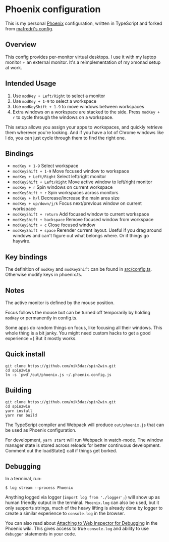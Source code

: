 # Phoenix configuration

This is my personal [Phoenix](https://github.com/kasper/phoenix) configuration, written in TypeScript and forked from [mafredri's config](https://github.com/mafredri/phoenix-config/).

## Overview
This config provides per-monitor virtual desktops. I use it with my laptop monitor + an external monitor. It's a reimplementation of my xmonad setup at work.

## Intended Usage
1. Use `modKey + Left/Right` to select a monitor
2. Use `modKey + 1-9`  to select a workspace
3. Use `modKeyShift + 1-9` to move windows between workspaces
4. Extra windows on a workspace are stacked to the side. Press `modKey + r` to cycle through the windows on a workspace.

This setup allows you assign your apps to workspaces, and quickly retrieve them wherever you're looking. And if you have a lot of Chrome windows like I do, you can just cycle through them to find the right one.

## Bindings
* `modKey + 1-9` Select workspace
* `modKeyShift + 1-9` Move focused window to workspace
* `modKey + Left/Right` Select left/right monitor
* `modKeyShift + Left/Right` Move active window to left/right monitor
* `modKey + r` Spin windows on current workspace
* `modKeyShift + r` Spin workspaces across monitors
* `modKey + h/l` Decrease/increase the main area size
* `modKey + up/down/j/k` Focus next/previous window on current workspace
* `modKeyShift + return` Add focused window to current workspace
* `modKeyShift + backspace` Remove focused window from workspace
* `modKeyShift + c` Close focused window
* `modKeyShift + space` Rerender current layout. Useful if you drag around windows and can't figure out what belongs where. Or if things go haywire.

## Key bindings
The definition of `modKey` and `modKeyShift` can be found in [src/config.ts](src/config.ts). Otherwise modify keys in phoenix.ts.

## Notes
The active monitor is defined by the mouse position.

Focus follows the mouse but can be turned off temporarily by holding `modKey` or permanently in config.ts.

Some apps do random things on focus, like focusing all their windows. This whole thing is a bit janky. You might need custom hacks to get a good experience =( But it mostly works.

## Quick install
```
git clone https://github.com/nik3daz/spin2win.git
cd spin2win
ln -s `pwd`/out/phoenix.js ~/.phoenix.config.js 
```

## Building

```
git clone https://github.com/nik3daz/spin2win.git
cd spin2win
yarn install
yarn run build
```

The TypeScript compiler and Webpack will produce `out/phoenix.js` that can be used as Phoenix configuration. 

For development, `yarn start` will run Webpack in watch-mode. The window manager state is stored across reloads for better continuous development. Comment out the loadState() call if things get borked.

## Debugging

In a terminal, run:

```console
$ log stream --process Phoenix
```

Anything logged via logger (`import log from './logger';`) will show up as human friendly output in the terminal. `Phoenix.log` can also be used, but it only supports strings, much of the heavy lifting is already done by logger to create a similar experience to `console.log` in the browser.

You can also read about [Attaching to Web Inspector for Debugging](https://github.com/kasper/phoenix/wiki/Attaching-to-Web-Inspector-for-Debugging) in the Phoenix wiki. This gives access to true `console.log` and ability to use `debugger` statements in your code.
